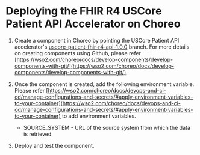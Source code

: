 # Deploying the FHIR R4 USCore Patient API Accelerator on Choreo

1. Create a component in Choreo by pointing the USCore Patient API accelerator's [uscore-patient-fhir-r4-api-1.0.0](https://github.com/wso2/docker-open-healthcare-accelerators/tree/uscore-patient-fhir-r4-api-1.0.0) branch. For more details on creating components using Github, please refer [https://wso2.com/choreo/docs/develop-components/develop-components-with-git/](https://wso2.com/choreo/docs/develop-components/develop-components-with-git/).

2. Once the component is created, add the following environment variable. Please refer [https://wso2.com/choreo/docs/devops-and-ci-cd/manage-configurations-and-secrets/#apply-environment-variables-to-your-container](https://wso2.com/choreo/docs/devops-and-ci-cd/manage-configurations-and-secrets/#apply-environment-variables-to-your-container) to add environment variables.
    * SOURCE_SYSTEM - URL of the source system from which the data is retrieved.

3. Deploy and test the component.
